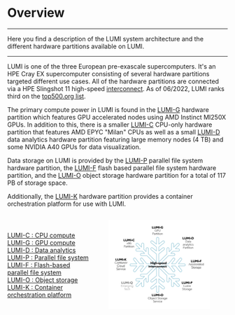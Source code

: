 

<style scoped>
.lumi-overview {
  display: flex; 
  flex-direction: row; 
  align-items: center;
}

.lumi-overview p {
  width: 45%;
}

.lumi-overview figure {
    width: 55%;
  }

@media (max-width: 740px) {
  .lumi-overview {
    flex-direction: column;
  }

  .lumi-overview p {
    width: 50%;
  }

  .lumi-overview figure {
    width: 50%;
  }
}
</style>


# Overview

[lumi-c]: ../hardware/compute/lumic.md
[lumi-g]: ../hardware/compute/lumig.md
[lumi-d]: ../hardware/compute/lumid.md
[lumi-f]: ../hardware/storage/lumif.md
[lumi-p]: ../hardware/storage/lumip.md
[lumi-o]: ../hardware/storage/lumio.md
[lumi-k]: ../hardware/auxiliary/lumik.md
[lumi-interconnect]: ../hardware/interconnect.md
[eap]: ../hardware/compute/eap.md
[lumi-top500]: https://www.top500.org/system/180048/

---
Here you find a description of the LUMI system architecture and the different
hardware partitions available on LUMI.

---


LUMI is one of the three European pre-exascale supercomputers. It's an HPE Cray
EX supercomputer consisting of several hardware partitions targeted different
use cases. All of the hardware partitions are connected via a HPE Slingshot 11
high-speed [interconnect][lumi-interconnect]. As of 06/2022, LUMI ranks third
on the [top500.org list][lumi-top500].

The primary compute power in LUMI is found in the [LUMI-G][lumi-g] hardware
partition which features GPU accelerated nodes using AMD Instinct MI250X GPUs.
In addition to this, there is a smaller [LUMI-C][lumi-c] CPU-only hardware
partition that features AMD EPYC "Milan" CPUs as well as a small
[LUMI-D][lumi-d] data analytics hardware partition featuring large memory nodes
(4 TB) and some NVIDIA A40 GPUs for data visualization.

Data storage on LUMI is provided by the [LUMI-P][lumi-p] parallel file system
hardware partition, the [LUMI-F][lumi-f] flash based parallel file system
hardware partition, and the [LUMI-O][lumi-o] object storage hardware partition
for a total of 117 PB of storage space.

Additionally, the [LUMI-K][lumi-k] hardware partition provides a container
orchestration platform for use with LUMI.


<div class="lumi-overview">
  <p>
    <br>
    <a href="../hardware/compute/lumic/">LUMI-C : CPU compute</a><br>
    <a href="../hardware/compute/lumig/">LUMI-G : GPU compute</a><br>
    <a href="../hardware/compute/lumid/">LUMI-D : Data analytics</a><br>
    <a href="../hardware/storage/lumip/">LUMI-P : Parallel file system</a><br>
    <a href="../hardware/storage/lumif/">LUMI-F : Flash-based parallel file system</a><br>
    <a href="../hardware/storage/lumio/">LUMI-O : Object storage</a><br>
    <a href="../hardware/auxiliary/lumik/">LUMI-K : Container orchestration platform</a><br>
    <br>
  </p>
    <figure>
    <img 
      src="../assets/images/lumi-snowflake.svg" 
      width="100%" 
      style="margin: 0 auto;"
      alt="LUMI from 3000 feets"
    >
  </figure>  
</div>



